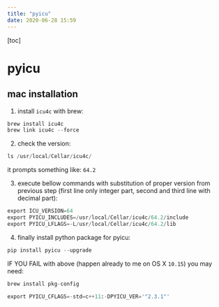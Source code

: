 ```yaml
---
title: "pyicu"
date: 2020-06-28 15:59
---
```

[toc]



# pyicu



## mac installation

1) install `icu4c` with brew:

```py
brew install icu4c
brew link icu4c --force
```

2) check the version:

```py
ls /usr/local/Cellar/icu4c/
```

it prompts something like: `64.2`

3) execute bellow commands with substitution of proper version from previous step (first line only integer part, second and third line with decimal part):

```py
export ICU_VERSION=64
export PYICU_INCLUDES=/usr/local/Cellar/icu4c/64.2/include
export PYICU_LFLAGS=-L/usr/local/Cellar/icu4c/64.2/lib
```

4) finally install python package for pyicu:

```py
pip install pyicu --upgrade
```

IF YOU FAIL with above (happen already to me on OS X `10.15`) you may need:

```py
brew install pkg-config

export PYICU_CFLAGS=-std=c++11:-DPYICU_VER='"2.3.1"'
```

